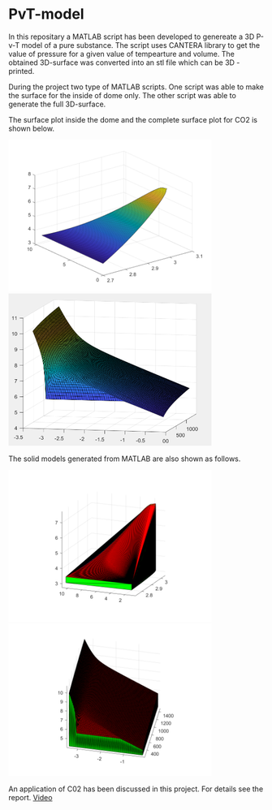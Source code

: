 # PvT-model
In this repositary a MATLAB script has been developed to genereate a 3D P-v-T model of a pure substance. The script uses CANTERA library to get the value of pressure for a given value of tempearture and volume. The obtained 3D-surface was converted into an stl file which can be 3D - printed. 

During the project two type of MATLAB scripts. One script was able to make the surface for the inside of dome only. The other script was able to generate the full 3D-surface. 

The surface plot inside the dome and the complete surface plot for CO2 is shown below.

<img src="https://github.com/devanshuThakar/Thermodynamics-course-project/blob/main/Project1-PvT-Model/Surface_PVT_Saturated_Mixture.png" width="400" height="300" /> <img src="https://github.com/devanshuThakar/Thermodynamics-course-project/blob/main/Project1-PvT-Model/CO2_Model_Surface.png" width="400" height="300" /> 

The solid models generated from MATLAB are also shown as follows.

<img src="https://github.com/devanshuThakar/Thermodynamics-course-project/blob/main/Project1-PvT-Model/Solid_PVT_saturatedMixture.png" width="400" height="300" /> <img src="https://github.com/devanshuThakar/Thermodynamics-course-project/blob/main/Project1-PvT-Model/CO2_Model-image.png" width="400" height="300" /> 

An application of C02 has been discussed in this project. For details see the report. <a href="https://youtu.be/Jfh4p86uNpg" target="_blank">Video</a>

